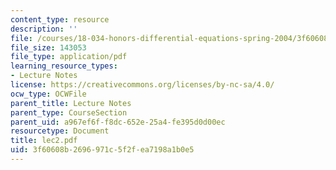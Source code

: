 ```yaml
---
content_type: resource
description: ''
file: /courses/18-034-honors-differential-equations-spring-2004/3f60608b2696971c5f2fea7198a1b0e5_lec2.pdf
file_size: 143053
file_type: application/pdf
learning_resource_types:
- Lecture Notes
license: https://creativecommons.org/licenses/by-nc-sa/4.0/
ocw_type: OCWFile
parent_title: Lecture Notes
parent_type: CourseSection
parent_uid: a967ef6f-f8dc-652e-25a4-fe395d0d00ec
resourcetype: Document
title: lec2.pdf
uid: 3f60608b-2696-971c-5f2f-ea7198a1b0e5
---
```

